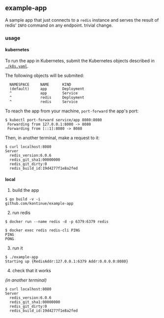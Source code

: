 ## example-app

A sample app that just connects to a `redis` instance and serves the result of
redis' `INFO` command on any endpoint. trivial change.

### usage

#### kubernetes

To run the app in Kubernetes, submit the Kubernetes objects described in
[`./k8s.yaml`](./k8s.yaml).

The following objects will be submited:

```
  NAMESPACE     NAME      KIND      
  (default)     app       Deployment
  ^             app       Service   
  ^             redis     Deployment
  ^             redis     Service   
```

To reach the app from your machine, `port-forward` the app's port:

```console
$ kubectl port-forward service/app 8080:8080
 Forwarding from 127.0.0.1:8080 -> 8080
 Forwarding from [::1]:8080 -> 8080
```

Then, in another terminal, make a request to it:

```console
$ curl localhost:8080
Server
  redis_version:6.0.6
  redis_git_sha1:00000000
  redis_git_dirty:0
  redis_build_id:19d4277f1e8a2fed
```

#### local

1. build the app

```console
$ go build -v -i
github.com/kontinue/example-app
```

2. run redis

```console
$ docker run --name redis -d -p 6379:6379 redis

$ docker exec redis redis-cli PING
PING
PONG
```

3. run it

```console
$ ./example-app
Starting up {RedisAddr:127.0.0.1:6379 Addr:0.0.0.0:8080}
```

4. check that it works

*(in another terminal)*

```console
$ curl localhost:8080
Server
  redis_version:6.0.6
  redis_git_sha1:00000000
  redis_git_dirty:0
  redis_build_id:19d4277f1e8a2fed
```

